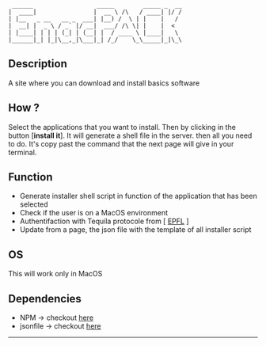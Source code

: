      ______                  _____        _____ _  __
    |  ____|                |  __ \ /\   / ____| |/ /
    | |__   _ __   __ _  ___| |__) /  \ | |    |   /
    |  __| |  _ \ / _` |/ __|  ___/ /\ \| |    |  <
    | |____| | | | (_| | (__| |  / ____ \ |____|   \
    |______|_| |_|\__,_|\___|_| /_/    \_\_____|_|\_\

## Description
A site where you can download and install basics software

## How ?
Select the applications that you want to install. Then by clicking in the button [**install it**]. It will generate a shell file in the server.
then all you need to do. It's copy past the command that the next page will give in your terminal.

## Function
 - Generate installer shell script  in function of the application that has been selected
 - Check if the user is on a MacOS environment
 - Authentifaction with Tequila protocole from [ [EPFL](tequila.epfl.ch) ]
 - Update from a page, the json file with the template of all installer script
 
## OS
This will work only in MacOS

## Dependencies
 - NPM -> checkout [here](https://www.npmjs.com/)
-  jsonfile -> checkout [here](https://www.npmjs.com/package/jsonfile)


----------
